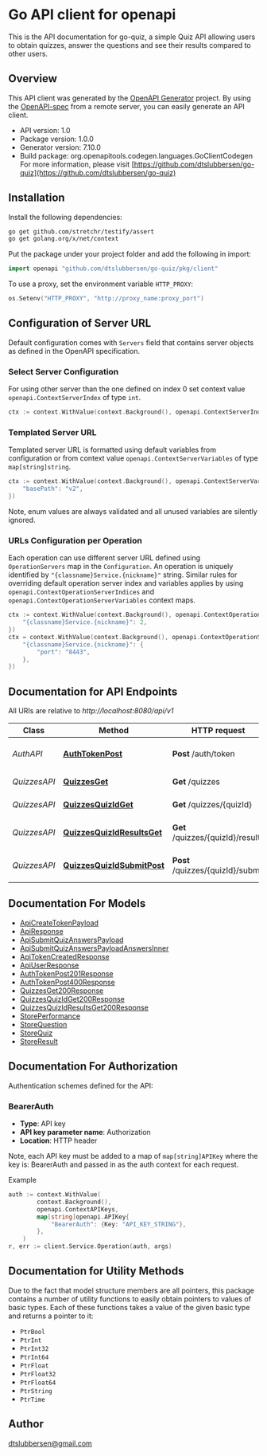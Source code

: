 # Go API client for openapi

This is the API documentation for go-quiz, a simple Quiz API allowing users to obtain quizzes, answer the questions and see their results compared to other users.

## Overview
This API client was generated by the [OpenAPI Generator](https://openapi-generator.tech) project.  By using the [OpenAPI-spec](https://www.openapis.org/) from a remote server, you can easily generate an API client.

- API version: 1.0
- Package version: 1.0.0
- Generator version: 7.10.0
- Build package: org.openapitools.codegen.languages.GoClientCodegen
For more information, please visit [https://github.com/dtslubbersen/go-quiz](https://github.com/dtslubbersen/go-quiz)

## Installation

Install the following dependencies:

```sh
go get github.com/stretchr/testify/assert
go get golang.org/x/net/context
```

Put the package under your project folder and add the following in import:

```go
import openapi "github.com/dtslubbersen/go-quiz/pkg/client"
```

To use a proxy, set the environment variable `HTTP_PROXY`:

```go
os.Setenv("HTTP_PROXY", "http://proxy_name:proxy_port")
```

## Configuration of Server URL

Default configuration comes with `Servers` field that contains server objects as defined in the OpenAPI specification.

### Select Server Configuration

For using other server than the one defined on index 0 set context value `openapi.ContextServerIndex` of type `int`.

```go
ctx := context.WithValue(context.Background(), openapi.ContextServerIndex, 1)
```

### Templated Server URL

Templated server URL is formatted using default variables from configuration or from context value `openapi.ContextServerVariables` of type `map[string]string`.

```go
ctx := context.WithValue(context.Background(), openapi.ContextServerVariables, map[string]string{
	"basePath": "v2",
})
```

Note, enum values are always validated and all unused variables are silently ignored.

### URLs Configuration per Operation

Each operation can use different server URL defined using `OperationServers` map in the `Configuration`.
An operation is uniquely identified by `"{classname}Service.{nickname}"` string.
Similar rules for overriding default operation server index and variables applies by using `openapi.ContextOperationServerIndices` and `openapi.ContextOperationServerVariables` context maps.

```go
ctx := context.WithValue(context.Background(), openapi.ContextOperationServerIndices, map[string]int{
	"{classname}Service.{nickname}": 2,
})
ctx = context.WithValue(context.Background(), openapi.ContextOperationServerVariables, map[string]map[string]string{
	"{classname}Service.{nickname}": {
		"port": "8443",
	},
})
```

## Documentation for API Endpoints

All URIs are relative to *http://localhost:8080/api/v1*

Class | Method | HTTP request | Description
------------ | ------------- | ------------- | -------------
*AuthAPI* | [**AuthTokenPost**](docs/AuthAPI.md#authtokenpost) | **Post** /auth/token | Generates an authentication token
*QuizzesAPI* | [**QuizzesGet**](docs/QuizzesAPI.md#quizzesget) | **Get** /quizzes | Retrieves all quizzes
*QuizzesAPI* | [**QuizzesQuizIdGet**](docs/QuizzesAPI.md#quizzesquizidget) | **Get** /quizzes/{quizId} | Retrieves a quiz by ID
*QuizzesAPI* | [**QuizzesQuizIdResultsGet**](docs/QuizzesAPI.md#quizzesquizidresultsget) | **Get** /quizzes/{quizId}/results | Retrieves quiz results for a user
*QuizzesAPI* | [**QuizzesQuizIdSubmitPost**](docs/QuizzesAPI.md#quizzesquizidsubmitpost) | **Post** /quizzes/{quizId}/submit | Submits answers for a quiz


## Documentation For Models

 - [ApiCreateTokenPayload](docs/ApiCreateTokenPayload.md)
 - [ApiResponse](docs/ApiResponse.md)
 - [ApiSubmitQuizAnswersPayload](docs/ApiSubmitQuizAnswersPayload.md)
 - [ApiSubmitQuizAnswersPayloadAnswersInner](docs/ApiSubmitQuizAnswersPayloadAnswersInner.md)
 - [ApiTokenCreatedResponse](docs/ApiTokenCreatedResponse.md)
 - [ApiUserResponse](docs/ApiUserResponse.md)
 - [AuthTokenPost201Response](docs/AuthTokenPost201Response.md)
 - [AuthTokenPost400Response](docs/AuthTokenPost400Response.md)
 - [QuizzesGet200Response](docs/QuizzesGet200Response.md)
 - [QuizzesQuizIdGet200Response](docs/QuizzesQuizIdGet200Response.md)
 - [QuizzesQuizIdResultsGet200Response](docs/QuizzesQuizIdResultsGet200Response.md)
 - [StorePerformance](docs/StorePerformance.md)
 - [StoreQuestion](docs/StoreQuestion.md)
 - [StoreQuiz](docs/StoreQuiz.md)
 - [StoreResult](docs/StoreResult.md)


## Documentation For Authorization


Authentication schemes defined for the API:
### BearerAuth

- **Type**: API key
- **API key parameter name**: Authorization
- **Location**: HTTP header

Note, each API key must be added to a map of `map[string]APIKey` where the key is: BearerAuth and passed in as the auth context for each request.

Example

```go
auth := context.WithValue(
		context.Background(),
		openapi.ContextAPIKeys,
		map[string]openapi.APIKey{
			"BearerAuth": {Key: "API_KEY_STRING"},
		},
	)
r, err := client.Service.Operation(auth, args)
```


## Documentation for Utility Methods

Due to the fact that model structure members are all pointers, this package contains
a number of utility functions to easily obtain pointers to values of basic types.
Each of these functions takes a value of the given basic type and returns a pointer to it:

* `PtrBool`
* `PtrInt`
* `PtrInt32`
* `PtrInt64`
* `PtrFloat`
* `PtrFloat32`
* `PtrFloat64`
* `PtrString`
* `PtrTime`

## Author

dtslubbersen@gmail.com

